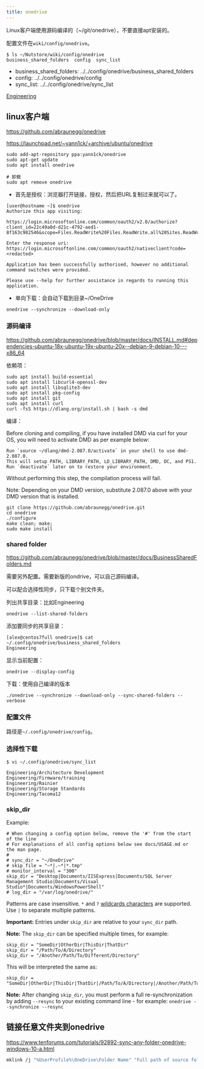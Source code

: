 ```yaml
---
title: onedrive
---
```


Linux客户端使用源码编译的（~/git/onedrive），不要直接apt安装的。

配置文件在`wiki/config/onedrive`。

```
$ ls ~/Nutstore/wiki/config/onedrive 
business_shared_folders  config  sync_list
```

- business_shared_folders: ../../config/onedrive/business_shared_folders
- config: ../../config/onedrive/config
- sync_list: ../../config/onedrive/sync_list

[Engineering](https://innogrit.sharepoint.com/Shared%20Documents/Forms/AllItems.aspx?id=%2FShared%20Documents%2FEngineering&viewid=0c1b468e%2D6e4e%2D486b%2D8644%2Da6c9704b601e)

## linux客户端

https://github.com/abraunegg/onedrive

https://launchpad.net/~yann1ck/+archive/ubuntu/onedrive

```shell
sudo add-apt-repository ppa:yann1ck/onedrive
sudo apt-get update
sudo apt install onedrive

# 卸载
sudo apt remove onedrive
```

- 首先是授权：浏览器打开链接，授权，然后把URL复制过来就可以了。

```
[user@hostname ~]$ onedrive
Authorize this app visiting:

https://login.microsoftonline.com/common/oauth2/v2.0/authorize?client_id=22c49a0d-d21c-4792-aed1-8f163c982546&scope=Files.ReadWrite%20Files.ReadWrite.all%20Sites.ReadWrite.All%20offline_access&response_type=code&redirect_uri=https://login.microsoftonline.com/common/oauth2/nativeclient

Enter the response uri: https://login.microsoftonline.com/common/oauth2/nativeclient?code=<redacted>

Application has been successfully authorised, however no additional command switches were provided.

Please use --help for further assistance in regards to running this application.
```

- 单向下载：会自动下载到目录~/OneDrive

```shell
onedrive --synchronize --download-only
```

### 源码编译

https://github.com/abraunegg/onedrive/blob/master/docs/INSTALL.md#dependencies-ubuntu-18x-ubuntu-19x-ubuntu-20x--debian-9-debian-10---x86_64

依赖项：

```
sudo apt install build-essential
sudo apt install libcurl4-openssl-dev
sudo apt install libsqlite3-dev
sudo apt install pkg-config
sudo apt install git
sudo apt install curl
curl -fsS https://dlang.org/install.sh | bash -s dmd
```

编译：

Before cloning and compiling, if you have installed DMD via curl for your OS, you will need to activate DMD as per example below:

```
Run `source ~/dlang/dmd-2.087.0/activate` in your shell to use dmd-2.087.0.
This will setup PATH, LIBRARY_PATH, LD_LIBRARY_PATH, DMD, DC, and PS1.
Run `deactivate` later on to restore your environment.
```

Without performing this step, the compilation process will fail.

Note: Depending on your DMD version, substitute 2.087.0 above with your DMD version that is installed.

```
git clone https://github.com/abraunegg/onedrive.git
cd onedrive
./configure
make clean; make;
sudo make install
```

### shared folder

https://github.com/abraunegg/onedrive/blob/master/docs/BusinessSharedFolders.md

需要另外配置。需要新版的ondrive，可以自己源码编译。

可以配合选择性同步，只下载个别文件夹。

列出共享目录：比如Engineering

```
onedrive --list-shared-folders
```

添加要同步的共享目录：

```
[alex@centos7full onedrive]$ cat ~/.config/onedrive/business_shared_folders
Engineering
```

显示当前配置：

```
onedrive --display-config
```

下载：使用自己编译的版本

```
./onedrive --synchronize --download-only --sync-shared-folders --verbose
```

### 配置文件

路径是`~/.config/onedrive/config`。

### 选择性下载

```shell
$ vi ~/.config/onedrive/sync_list

Engineering/Architecture Development
Engineering/Firmware/training
Engineering/Rainier
Engineering/Storage Standards
Engineering/Tacoma12
```

### skip_dir

Example:

```
# When changing a config option below, remove the '#' from the start of the line
# For explanations of all config options below see docs/USAGE.md or the man page.
#
# sync_dir = "~/OneDrive"
# skip_file = "~*|.~*|*.tmp"
# monitor_interval = "300"
skip_dir = "Desktop|Documents/IISExpress|Documents/SQL Server Management Studio|Documents/Visual Studio*|Documents/WindowsPowerShell"
# log_dir = "/var/log/onedrive/"
```

Patterns are case insensitive. `*` and `?` [wildcards characters](https://technet.microsoft.com/en-us/library/bb490639.aspx) are supported. Use `|` to separate multiple patterns.

**Important:** Entries under `skip_dir` are relative to your `sync_dir` path.

**Note:** The `skip_dir` can be specified multiple times, for example:

```
skip_dir = "SomeDir|OtherDir|ThisDir|ThatDir"
skip_dir = "/Path/To/A/Directory"
skip_dir = "/Another/Path/To/Different/Directory"
```

This will be interpreted the same as:

```
skip_dir = "SomeDir|OtherDir|ThisDir|ThatDir|/Path/To/A/Directory|/Another/Path/To/Different/Directory"
```

**Note:** After changing `skip_dir`, you must perform a full re-synchronization by adding `--resync` to your existing command line - for example: `onedrive --synchronize --resync`

## 链接任意文件夹到onedrive

https://www.tenforums.com/tutorials/92892-sync-any-folder-onedrive-windows-10-a.html

```sh
mklink /j "%UserProfile%\OneDrive\Folder Name" "Full path of source folder"
```